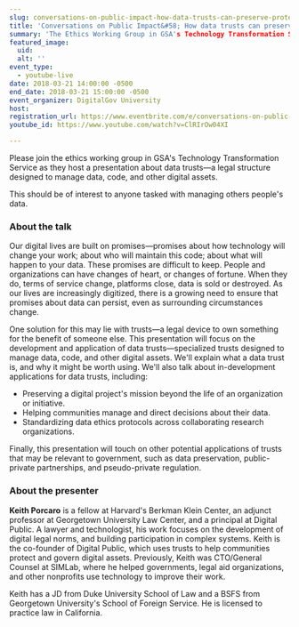 ```yaml
---
slug: conversations-on-public-impact-how-data-trusts-can-preserve-protect-your-digital-initiatives
title: 'Conversations on Public Impact&#58; How data trusts can preserve and protect your digital initiatives'
summary: 'The Ethics Working Group in GSA's Technology Transformation Service hosts a presentation about data trusts; a legal structure designed to manage data, code, and other digital assets.'
featured_image: 
  uid: 
  alt: ''
event_type: 
  - youtube-live
date: 2018-03-21 14:00:00 -0500
end_date: 2018-03-21 15:00:00 -0500
event_organizer: DigitalGov University
host: 
registration_url: https://www.eventbrite.com/e/conversations-on-public-impact-how-data-trusts-can-preserve-and-protect-your-digital-initiatives-registration-43860732632
youtube_id: https://www.youtube.com/watch?v=ClRIrOw04XI

---
```

Please join the ethics working group in GSA's Technology Transformation Service as they host a presentation about data trusts&mdash;a legal structure designed to manage data, code, and other digital assets. 

This should be of interest to anyone tasked with managing others people's data.

### About the talk

Our digital lives are built on promises&mdash;promises about how technology will change your work; about who will maintain this code; about what will happen to your data. These promises are difficult to keep. People and organizations can have changes of heart, or changes of fortune. When they do, terms of service change, platforms close, data is sold or destroyed. As our lives are increasingly digitized, there is a growing need to ensure that promises about data can persist, even as surrounding circumstances change.

One solution for this may lie with trusts&mdash;a legal device to own something for the benefit of someone else. This presentation will focus on the development and application of data trusts&mdash;specialized trusts designed to manage data, code, and other digital assets. We'll explain what a data trust is, and why it might be worth using. We'll also talk about in-development applications for data trusts, including:

* Preserving a digital project's mission beyond the life of an organization or initiative.
* Helping communities manage and direct decisions about their data.
* Standardizing data ethics protocols across collaborating research organizations.

Finally, this presentation will touch on other potential applications of trusts that may be relevant to government, such as data preservation, public-private partnerships, and pseudo-private regulation.

### About the presenter

**Keith Porcaro** is a fellow at Harvard's Berkman Klein Center, an adjunct professor at Georgetown University Law Center, and a principal at Digital Public. A lawyer and technologist, his work focuses on the development of digital legal norms, and building participation in complex systems. Keith is the co-founder of Digital Public, which uses trusts to help communities protect and govern digital assets. Previously, Keith was CTO/General Counsel at SIMLab, where he helped governments, legal aid organizations, and other nonprofits use technology to improve their work.

Keith has a JD from Duke University School of Law and a BSFS from Georgetown University's School of Foreign Service. He is licensed to practice law in California.
